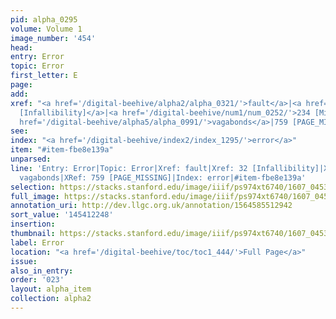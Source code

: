 ```yaml
---
pid: alpha_0295
volume: Volume 1
image_number: '454'
head:
entry: Error
topic: Error
first_letter: E
page:
add:
xref: "<a href='/digital-beehive/alpha2/alpha_0321/'>fault</a>|<a href='/digital-beehive/num1/num_0032/'>32
  [Infallibility]</a>|<a href='/digital-beehive/num1/num_0252/'>234 [Mistake]</a>|<a
  href='/digital-beehive/alpha5/alpha_0991/'>vagabonds</a>|759 [PAGE_MISSING]"
see:
index: "<a href='/digital-beehive/index2/index_1295/'>error</a>"
item: "#item-fbe8e139a"
unparsed:
line: 'Entry: Error|Topic: Error|Xref: fault|Xref: 32 [Infallibility]|Xref: 234 [Mistake]|Xref:
  vagabonds|XRef: 759 [PAGE_MISSING]|Index: error|#item-fbe8e139a'
selection: https://stacks.stanford.edu/image/iiif/ps974xt6740/1607_0453/751,2248,2967,611/full/0/default.jpg
full_image: https://stacks.stanford.edu/image/iiif/ps974xt6740/1607_0453/full/full/0/default.jpg
annotation_uri: http://dev.llgc.org.uk/annotation/1564585512942
sort_value: '145412248'
insertion:
thumbnail: https://stacks.stanford.edu/image/iiif/ps974xt6740/1607_0453/751,2248,600,180/250,/0/default.jpg
label: Error
location: "<a href='/digital-beehive/toc/toc1_444/'>Full Page</a>"
issue:
also_in_entry:
order: '023'
layout: alpha_item
collection: alpha2
---
```

